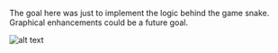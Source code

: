 The goal here was just to implement the logic behind the game snake. Graphical enhancements could be a future goal.

![alt text](https://i.imgur.com/jDwq1Bb.gif)
